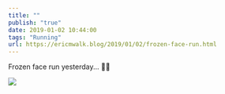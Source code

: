 ```yaml
---
title: ""
publish: "true"
date: 2019-01-02 10:44:00
tags: "Running"
url: https://ericmwalk.blog/2019/01/02/frozen-face-run.html
---
```


Frozen face run yesterday... 🏃‍♂️

![](https://ericmwalk.blog/uploads/2022/84bc072f5a.jpg)